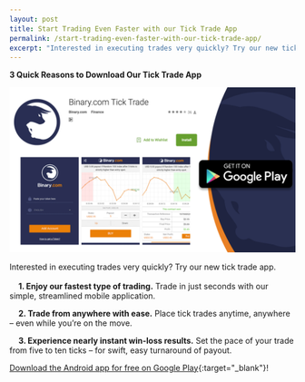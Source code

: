 ```yaml
---
layout: post
title: Start Trading Even Faster with our Tick Trade App
permalink: /start-trading-even-faster-with-our-tick-trade-app/
excerpt: "Interested in executing trades very quickly? Try our new tick trade app. Here are three quick reasons to download our Tick Trade App..."
---
```



**3 Quick Reasons to Download Our Tick Trade App**


<a href="https://play.google.com/store/apps/details?id=com.binary.ticktrade&utm_source=blog&utm_medium=social&utm_campaign=blog_post_en"><img src="/images/ticktrade_promote.png" alt=""></a>


Interested in executing trades very quickly? Try our new tick trade app.
<br><br>
&nbsp;&nbsp;&nbsp;&nbsp;**1. Enjoy our fastest type of trading.** Trade in just seconds with our simple, streamlined mobile application.

&nbsp;&nbsp;&nbsp;&nbsp;**2. Trade from anywhere with ease.** Place tick trades anytime, anywhere – even while you’re on the move. 

&nbsp;&nbsp;&nbsp;&nbsp;**3. Experience nearly instant win-loss results.** Set the pace of your trade from five to ten ticks – for swift, easy turnaround of payout.  

[Download the Android app for free on Google Play](https://play.google.com/store/apps/details?id=com.binary.ticktrade&utm_source=blog&utm_medium=social&utm_campaign=blog_post_en){:target="_blank"}!


